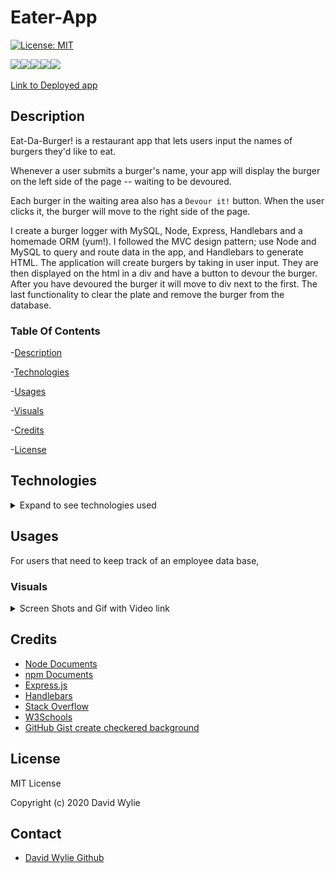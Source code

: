 # Eater-App
[![License: MIT](https://img.shields.io/badge/License-MIT-yellow.svg)](https://opensource.org/licenses/MIT)

<img src="https://img.shields.io/badge/node.js%20-%2343853D.svg?&style=for-the-badge&logo=node.js&logoColor=white"/><img src="https://img.shields.io/badge/mysql-%2300f.svg?&style=for-the-badge&logo=mysql&logoColor=white"/><img src="https://img.shields.io/badge/express.js%20-%23404d59.svg?&style=for-the-badge"/><img src="https://img.shields.io/badge/html5%20-%23E34F26.svg?&style=for-the-badge&logo=html5&logoColor=white"/><img src="https://img.shields.io/badge/css3%20-%231572B6.svg?&style=for-the-badge&logo=css3&logoColor=white"/>

[Link to Deployed app](https://immense-escarpment-41710.herokuapp.com/burgers)

## Description 

Eat-Da-Burger! is a restaurant app that lets users input the names of burgers they'd like to eat.

Whenever a user submits a burger's name, your app will display the burger on the left side of the page -- waiting to be devoured.

Each burger in the waiting area also has a `Devour it!` button. When the user clicks it, the burger will move to the right side of the page.

I create a burger logger with MySQL, Node, Express, Handlebars and a homemade ORM (yum!). I followed the MVC design pattern; use Node and MySQL to query and route data in the app, and Handlebars to generate HTML. The application will create burgers by taking in user input. They are then displayed on the html in a div and have a button to devour the burger. After you have devoured the burger it will move to div next to the first.  The last functionality to clear the plate and remove the burger from the database. 

### Table Of Contents

-[Description](#Description)

-[Technologies](#Technologies)
   
-[Usages](#Usages)

-[Visuals](#Visuals)

-[Credits](#Credits)

-[License](#License) 

## Technologies

<details>
<summary>Expand to see technologies used</summary>

## Javascript

I use the MVC model to put together this project. It starts with orm Object Relational Mapping. This makes use of sql language to query the data base, and also passes in parameters and callback function. From there, I made a javascript file that sets up functions from orm to pull data from the burger table. Then lastly, moving into controller folder that file is where all the routes are setup. 

### JQuery

I used jquery to help grab the data that the user input. It also gets other elements on the page, so that they can be manipulated. Each function that created has a corresponding route on the backend to help with the manipulation of the data being selected by the jQuery.

### Node

I used node to initialize package.json. After the initialization, I added mysql, express, express-handlebars.  Also used node to make a connection with the data base.  We also use it to spin up a server instance. 

### NPM

I used npm to install the following dependencies mysql, express-handlebars, and express. 

#### MYSQL

I use mysql to make a connections to the data base by running it through node. I made several queries to get specific data through separate functions. I also used helper functions to help with the readability of the data and also to help with passing multiple parameters.

#### Express

Express made coding this application much easier. I made use of the express function through a variable named route.  It helped to reduce the amount of code needed to make requests and responses.  

I built routes and stored them in the routes files. 

I used the express router function to make it easier to set up the requests.  In the html routes mainly made get requests to grab the html page that is stored in the views folder. Index is setup as the starting html. Other routes were created to handle user input.  I also used router was use to setup api routes and transfer user data to the database. I made use of post to get data and resend the incoming data and us the response to put it back on the html page with the help of our file system node application.  I did the same thing with the delete function.


### HTML

#### Handle Bars - express

I used two files to put together the html layouts and view. Main, that is located in layouts folder, is there to setup the reference to handlebars. So the rest of the html views will be injected to the main html. Index hbs is where I dynamically add the rest of our content for the page. 

### CSS

I used some basic css to setup the layout of the page. Looked up an easy what to create a checkered look and linked it below in my credits. I added a little color to some of the divs.

</details>

## Usages

For users that need to keep track of an employee data base, 

### Visuals

<details>
<summary>Screen Shots and Gif with Video link</summary>

![File Structure](./public/assets/img/fileStructure.png)

![Load page](./public/assets/img/deployedApp.png)

![Burgers Devoured](./public/assets/img/devoured.png)

![Plate Cleaned](./public/assets/img/delete.png) 




Click on the gif to be linked to the video

[![Gif of video](./public/assets/img/burger.gif)](https://drive.google.com/file/d/1ksQ5MTSu6CmkSAFhV17CSLzbEYdXySuO/view)


</details>

## Credits

* [Node Documents](https://nodejs.org/api/index.html)
* [npm Documents](https://www.npmjs.com/)
* [Express.js](https://expressjs.com/)
* [Handlebars](https://handlebarsjs.com/guide/)
* [Stack Overflow](https://stackoverflow.com/)
* [W3Schools](https://www.w3schools.com/sql/default.asp)
* [GitHub Gist create checkered background](https://gist.github.com/dfrankland/f6fed3e3ccc42e3de482b324126f9542)

## License

MIT License

Copyright (c) 2020 David Wylie

## Contact

* [David Wylie Github](https://github.com/wyliedavid1984)